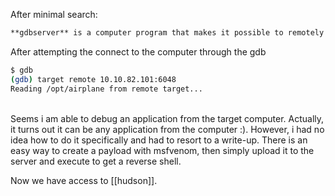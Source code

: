 After minimal search:

```txt
**gdbserver** is a computer program that makes it possible to remotely [debug](https://en.wikipedia.org/wiki/Debugging "Debugging") other programs.[[1]](https://en.wikipedia.org/wiki/Gdbserver#cite_note-1) Running on the same system as the program to be debugged, it allows the [GNU Debugger](https://en.wikipedia.org/wiki/GNU_Debugger "GNU Debugger") to connect from another system;
```

After attempting the connect to the computer through the gdb 

```bash
$ gdb 
(gdb) target remote 10.10.82.101:6048
Reading /opt/airplane from remote target...
```
\
Seems i am able to debug an application from the target computer. Actually, it turns out it can be any application from the computer :). However, i had no idea how to do it specifically and had to resort to a write-up. There is an easy way to create a payload with msfvenom, then simply upload it to the server and execute to get a reverse shell.

Now we have access to [[hudson]].
